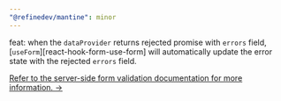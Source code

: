 ```yaml
---
"@refinedev/mantine": minor
---
```


feat: when the `dataProvider` returns rejected promise with `errors` field, [`useForm`][react-hook-form-use-form] will automatically update the error state with the rejected `errors` field.

[Refer to the server-side form validation documentation for more information. →](https://refine.dev/docs/advanced-tutorials/forms/server-side-form-validation/)
